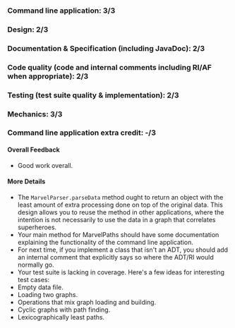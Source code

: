 ### Command line application: 3/3

### Design: 2/3

### Documentation & Specification (including JavaDoc): 2/3

### Code quality (code and internal comments including RI/AF when appropriate): 2/3

### Testing (test suite quality & implementation): 2/3

### Mechanics: 3/3

### Command line application extra credit:  -/3

#### Overall Feedback

- Good work overall.

#### More Details

- The `MarvelParser.parseData` method ought to return an object with the least
amount of extra processing done on top of the original data.  This design allows
you to reuse the method in other applications, where the intention is not
necessarily to use the data in a graph that correlates superheroes.
- Your main method for MarvelPaths should have some documentation explaining the functionality of the command line application.
- For next time, if you implement a class that isn't an ADT, you should add an internal comment that explicitly says so where the ADT/RI would normally go.
- Your test suite is lacking in coverage.  Here's a few ideas for interesting test cases:
- Empty data file.
- Loading two graphs.
- Operations that mix graph loading and building.
- Cyclic graphs with path finding.
- Lexicographically least paths.